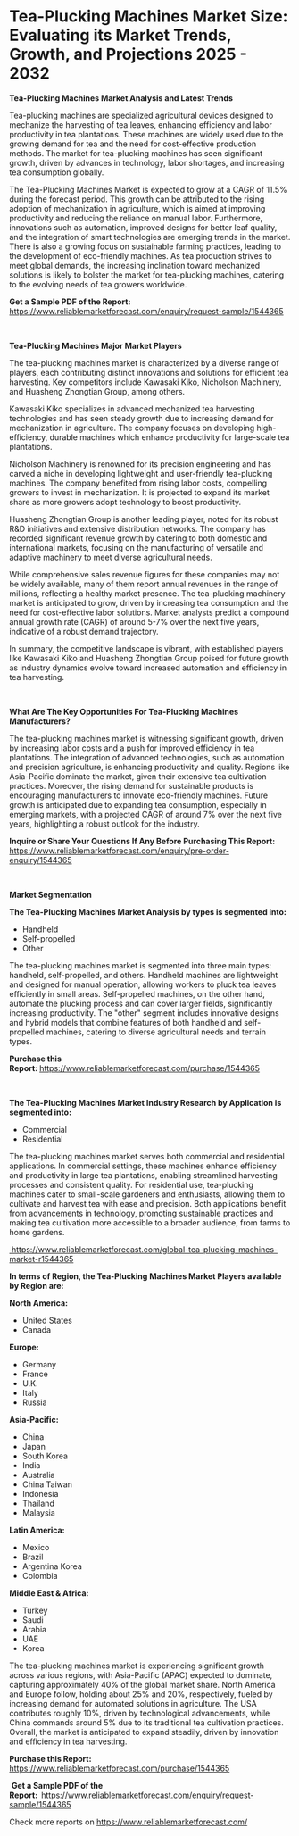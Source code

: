 <p><h1>Tea-Plucking Machines Market Size: Evaluating its Market Trends, Growth, and Projections 2025 - 2032</h1></p><p><strong>Tea-Plucking Machines Market Analysis and Latest Trends</strong></p>
<p><p>Tea-plucking machines are specialized agricultural devices designed to mechanize the harvesting of tea leaves, enhancing efficiency and labor productivity in tea plantations. These machines are widely used due to the growing demand for tea and the need for cost-effective production methods. The market for tea-plucking machines has seen significant growth, driven by advances in technology, labor shortages, and increasing tea consumption globally.</p><p>The Tea-Plucking Machines Market is expected to grow at a CAGR of 11.5% during the forecast period. This growth can be attributed to the rising adoption of mechanization in agriculture, which is aimed at improving productivity and reducing the reliance on manual labor. Furthermore, innovations such as automation, improved designs for better leaf quality, and the integration of smart technologies are emerging trends in the market. There is also a growing focus on sustainable farming practices, leading to the development of eco-friendly machines. As tea production strives to meet global demands, the increasing inclination toward mechanized solutions is likely to bolster the market for tea-plucking machines, catering to the evolving needs of tea growers worldwide.</p></p>
<p><strong>Get a Sample PDF of the Report:&nbsp;</strong> <a href="https://www.reliablemarketforecast.com/enquiry/request-sample/1544365?utm_campaign=2929&utm_medium=2&utm_source=Github&utm_content=ia&utm_term=30032025&utm_id=tea-plucking-machines">https://www.reliablemarketforecast.com/enquiry/request-sample/1544365</a></p>
<p>&nbsp;</p>
<p><strong>Tea-Plucking Machines Major Market Players</strong></p>
<p><p>The tea-plucking machines market is characterized by a diverse range of players, each contributing distinct innovations and solutions for efficient tea harvesting. Key competitors include Kawasaki Kiko, Nicholson Machinery, and Huasheng Zhongtian Group, among others.</p><p>Kawasaki Kiko specializes in advanced mechanized tea harvesting technologies and has seen steady growth due to increasing demand for mechanization in agriculture. The company focuses on developing high-efficiency, durable machines which enhance productivity for large-scale tea plantations.</p><p>Nicholson Machinery is renowned for its precision engineering and has carved a niche in developing lightweight and user-friendly tea-plucking machines. The company benefited from rising labor costs, compelling growers to invest in mechanization. It is projected to expand its market share as more growers adopt technology to boost productivity.</p><p>Huasheng Zhongtian Group is another leading player, noted for its robust R&D initiatives and extensive distribution networks. The company has recorded significant revenue growth by catering to both domestic and international markets, focusing on the manufacturing of versatile and adaptive machinery to meet diverse agricultural needs.</p><p>While comprehensive sales revenue figures for these companies may not be widely available, many of them report annual revenues in the range of millions, reflecting a healthy market presence. The tea-plucking machinery market is anticipated to grow, driven by increasing tea consumption and the need for cost-effective labor solutions. Market analysts predict a compound annual growth rate (CAGR) of around 5-7% over the next five years, indicative of a robust demand trajectory.</p><p>In summary, the competitive landscape is vibrant, with established players like Kawasaki Kiko and Huasheng Zhongtian Group poised for future growth as industry dynamics evolve toward increased automation and efficiency in tea harvesting.</p></p>
<p>&nbsp;</p>
<p><strong>What Are The Key Opportunities For Tea-Plucking Machines Manufacturers?</strong></p>
<p><p>The tea-plucking machines market is witnessing significant growth, driven by increasing labor costs and a push for improved efficiency in tea plantations. The integration of advanced technologies, such as automation and precision agriculture, is enhancing productivity and quality. Regions like Asia-Pacific dominate the market, given their extensive tea cultivation practices. Moreover, the rising demand for sustainable products is encouraging manufacturers to innovate eco-friendly machines. Future growth is anticipated due to expanding tea consumption, especially in emerging markets, with a projected CAGR of around 7% over the next five years, highlighting a robust outlook for the industry.</p></p>
<p><strong>Inquire or Share Your Questions If Any Before Purchasing This Report:</strong> <a href="https://www.reliablemarketforecast.com/enquiry/pre-order-enquiry/1544365?utm_campaign=2929&utm_medium=2&utm_source=Github&utm_content=ia&utm_term=30032025&utm_id=tea-plucking-machines">https://www.reliablemarketforecast.com/enquiry/pre-order-enquiry/1544365</a></p>
<p>&nbsp;</p>
<p><strong>Market Segmentation</strong></p>
<p><strong>The Tea-Plucking Machines Market Analysis by types is segmented into:</strong></p>
<p><ul><li>Handheld</li><li>Self-propelled</li><li>Other</li></ul></p>
<p><p>The tea-plucking machines market is segmented into three main types: handheld, self-propelled, and others. Handheld machines are lightweight and designed for manual operation, allowing workers to pluck tea leaves efficiently in small areas. Self-propelled machines, on the other hand, automate the plucking process and can cover larger fields, significantly increasing productivity. The "other" segment includes innovative designs and hybrid models that combine features of both handheld and self-propelled machines, catering to diverse agricultural needs and terrain types.</p></p>
<p><strong>Purchase this Report:&nbsp;</strong><a href="https://www.reliablemarketforecast.com/purchase/1544365?utm_campaign=2929&utm_medium=2&utm_source=Github&utm_content=ia&utm_term=30032025&utm_id=tea-plucking-machines">https://www.reliablemarketforecast.com/purchase/1544365</a></p>
<p>&nbsp;</p>
<p><strong>The Tea-Plucking Machines Market Industry Research by Application is segmented into:</strong></p>
<p><ul><li>Commercial</li><li>Residential</li></ul></p>
<p><p>The tea-plucking machines market serves both commercial and residential applications. In commercial settings, these machines enhance efficiency and productivity in large tea plantations, enabling streamlined harvesting processes and consistent quality. For residential use, tea-plucking machines cater to small-scale gardeners and enthusiasts, allowing them to cultivate and harvest tea with ease and precision. Both applications benefit from advancements in technology, promoting sustainable practices and making tea cultivation more accessible to a broader audience, from farms to home gardens.</p></p>
<p><a href="https://www.reliablemarketforecast.com/global-tea-plucking-machines-market-r1544365?utm_campaign=2929&utm_medium=2&utm_source=Github&utm_content=ia&utm_term=30032025&utm_id=tea-plucking-machines">&nbsp;https://www.reliablemarketforecast.com/global-tea-plucking-machines-market-r1544365</a></p>
<p><strong>In terms of Region, the Tea-Plucking Machines Market Players available by Region are:</strong></p>
<p>
    <p> <strong> North America: </strong>
        <ul>
            <li>United States</li>
            <li>Canada</li>
        </ul>
        </p> 
    <p> <strong> Europe: </strong>
        <ul>
            <li>Germany</li>
            <li>France</li>
            <li>U.K.</li>
            <li>Italy</li>
            <li>Russia</li>
        </ul>
        </p> 
    <p> <strong> Asia-Pacific: </strong>
        <ul>
            <li>China</li>
            <li>Japan</li>
            <li>South Korea</li>
            <li>India</li>
            <li>Australia</li>
            <li>China Taiwan</li>
            <li>Indonesia</li>
            <li>Thailand</li>
            <li>Malaysia</li>
        </ul>
        </p> 
    <p> <strong> Latin America: </strong>
        <ul>
            <li>Mexico</li>
            <li>Brazil</li>
            <li>Argentina Korea</li>
            <li>Colombia</li>
        </ul>
        </p> 
    <p> <strong> Middle East & Africa: </strong>
        <ul>
            <li>Turkey</li>
            <li>Saudi</li>
            <li>Arabia</li>
            <li>UAE</li>
            <li>Korea</li>
        </ul>
    </p>
    </p>
<p><p>The tea-plucking machines market is experiencing significant growth across various regions, with Asia-Pacific (APAC) expected to dominate, capturing approximately 40% of the global market share. North America and Europe follow, holding about 25% and 20%, respectively, fueled by increasing demand for automated solutions in agriculture. The USA contributes roughly 10%, driven by technological advancements, while China commands around 5% due to its traditional tea cultivation practices. Overall, the market is anticipated to expand steadily, driven by innovation and efficiency in tea harvesting.</p></p>
<p><strong>Purchase this Report: </strong><a href="https://www.reliablemarketforecast.com/purchase/1544365?utm_campaign=2929&utm_medium=2&utm_source=Github&utm_content=ia&utm_term=30032025&utm_id=tea-plucking-machines">https://www.reliablemarketforecast.com/purchase/1544365</a></p>
<p>&nbsp;<strong>Get a Sample PDF of the Report:&nbsp;&nbsp;</strong><a href="https://www.reliablemarketforecast.com/enquiry/request-sample/1544365?utm_campaign=2929&utm_medium=2&utm_source=Github&utm_content=ia&utm_term=30032025&utm_id=tea-plucking-machines">https://www.reliablemarketforecast.com/enquiry/request-sample/1544365</a></p>
<p><strong></strong></p>
<p>Check more reports on <a href="https://www.reliablemarketforecast.com/?utm_campaign=2929&utm_medium=2&utm_source=Github&utm_content=ia&utm_term=30032025&utm_id=tea-plucking-machines">https://www.reliablemarketforecast.com/</a></p>